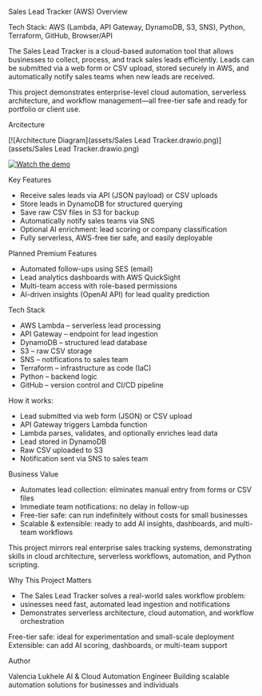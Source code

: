 Sales Lead Tracker (AWS)
Overview

Tech Stack: AWS (Lambda, API Gateway, DynamoDB, S3, SNS), Python, Terraform, GitHub, Browser/API

The Sales Lead Tracker is a cloud-based automation tool that allows businesses to collect, process, and track sales leads efficiently. Leads can be submitted via a web form or CSV upload, stored securely in AWS, and automatically notify sales teams when new leads are received.

This project demonstrates enterprise-level cloud automation, serverless architecture, and workflow management—all free-tier safe and ready for portfolio or client use.

Arcitecture

[![Architecture Diagram](assets/Sales Lead Tracker.drawio.png)](assets/Sales Lead Tracker.drawio.png)

[![Watch the demo](https://img.youtube.com/vi/o6q8EMdSrR0/0.jpg)](https://youtube.com/shorts/o6q8EMdSrR0?si=O7blnUNgE9VFjFyo)

Key Features

- Receive sales leads via API (JSON payload) or CSV uploads
- Store leads in DynamoDB for structured querying
- Save raw CSV files in S3 for backup
- Automatically notify sales teams via SNS
- Optional AI enrichment: lead scoring or company classification
- Fully serverless, AWS-free tier safe, and easily deployable

Planned Premium Features

- Automated follow-ups using SES (email)
- Lead analytics dashboards with AWS QuickSight
- Multi-team access with role-based permissions
- AI-driven insights (OpenAI API) for lead quality prediction

Tech Stack

- AWS Lambda – serverless lead processing
- API Gateway – endpoint for lead ingestion
- DynamoDB – structured lead database
- S3 – raw CSV storage
- SNS – notifications to sales team
- Terraform – infrastructure as code (IaC)
- Python – backend logic
- GitHub – version control and CI/CD pipeline


How it works:

- Lead submitted via web form (JSON) or CSV upload
- API Gateway triggers Lambda function
- Lambda parses, validates, and optionally enriches lead data
- Lead stored in DynamoDB
- Raw CSV uploaded to S3
- Notification sent via SNS to sales team

Business Value

- Automates lead collection: eliminates manual entry from forms or CSV files
- Immediate team notifications: no delay in follow-up
- Free-tier safe: can run indefinitely without costs for small businesses
- Scalable & extensible: ready to add AI insights, dashboards, and multi-team workflows

This project mirrors real enterprise sales tracking systems, demonstrating skills in cloud architecture, serverless workflows, automation, and Python scripting.


Why This Project Matters

- The Sales Lead Tracker solves a real-world sales workflow problem:
- usinesses need fast, automated lead ingestion and notifications
- Demonstrates serverless architecture, cloud automation, and workflow orchestration


Free-tier safe: ideal for experimentation and small-scale deployment
Extensible: can add AI scoring, dashboards, or multi-team support

Author

Valencia Lukhele
AI & Cloud Automation Engineer
Building scalable automation solutions for businesses and individuals